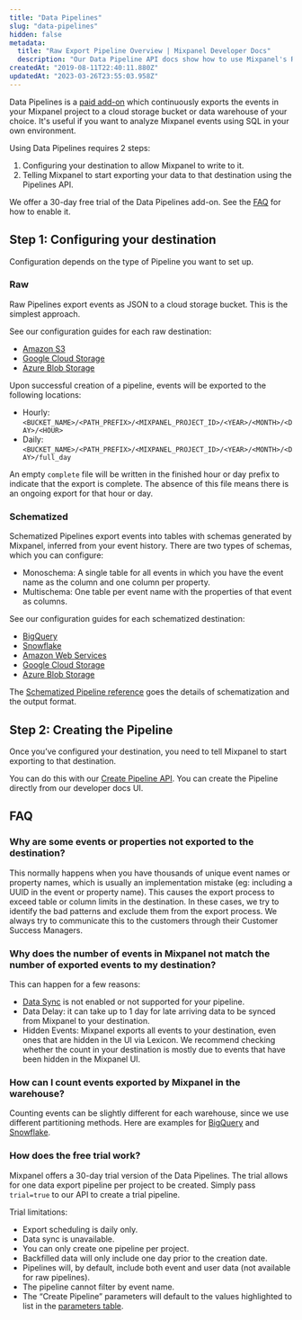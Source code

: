 ```yaml
---
title: "Data Pipelines"
slug: "data-pipelines"
hidden: false
metadata: 
  title: "Raw Export Pipeline Overview | Mixpanel Developer Docs"
  description: "Our Data Pipeline API docs show how to use Mixpanel's Raw Export Pipeline to export your unaltered Mixpanel event data into supported destination buckets."
createdAt: "2019-08-11T22:40:11.880Z"
updatedAt: "2023-03-26T23:55:03.958Z"
---
```

Data Pipelines is a [paid add-on](https://mixpanel.com/pricing) which continuously exports the events in your Mixpanel project to a cloud storage bucket or data warehouse of your choice. It's useful if you want to analyze Mixpanel events using SQL in your own environment.

Using Data Pipelines requires 2 steps:
1. Configuring your destination to allow Mixpanel to write to it.
2. Telling Mixpanel to start exporting your data to that destination using the Pipelines API.

We offer a 30-day free trial of the Data Pipelines add-on. See the [FAQ](#how-does-the-free-trial-work) for how to enable it.


## Step 1: Configuring your destination

Configuration depends on the type of Pipeline you want to set up.

### Raw

Raw Pipelines export events as JSON to a cloud storage bucket. This is the simplest approach.

See our configuration guides for each raw destination:
- [Amazon S3](/docs/other-bits/data-pipelines/aws-raw-pipeline) 
- [Google Cloud Storage](/docs/other-bits/data-pipelines/gcs-raw-pipeline)
- [Azure Blob Storage](/docs/other-bits/data-pipelines/azure-raw-pipeline) 

Upon successful creation of a pipeline, events will be exported to the following locations:
- Hourly: `<BUCKET_NAME>/<PATH_PREFIX>/<MIXPANEL_PROJECT_ID>/<YEAR>/<MONTH>/<DAY>/<HOUR>`
- Daily:  `<BUCKET_NAME>/<PATH_PREFIX>/<MIXPANEL_PROJECT_ID>/<YEAR>/<MONTH>/<DAY>/full_day`

An empty `complete` file will be written in the finished hour or day prefix to indicate that the export is complete. The absence of this file means there is an ongoing export for that hour or day.


### Schematized

Schematized Pipelines export events into tables with schemas generated by Mixpanel, inferred from your event history. There are two types of schemas, which you can configure:
* Monoschema: A single table for all events in which you have the event name as the column and one column per property.
* Multischema: One table per event name with the properties of that event as columns.

See our configuration guides for each schematized destination:
- [BigQuery](/docs/other-bits/data-pipelines/mixpanel-bigquery-export-design) 
- [Snowflake](/docs/other-bits/data-pipelines/mixpanel-snowflake-export) 
- [Amazon Web Services](/docs/other-bits/data-pipelines/mixpanel-amazon-s3-export) 
- [Google Cloud Storage](/docs/other-bits/data-pipelines/gcs) 
- [Azure Blob Storage](/docs/other-bits/data-pipelines/azure-blob-storage) 

The [Schematized Pipeline reference](/docs/other-bits/data-pipelines/schematized-export-pipeline) goes the details of schematization and the output format.

## Step 2: Creating the Pipeline

Once you’ve configured your destination, you need to tell Mixpanel to start exporting to that destination.

You can do this with our [Create Pipeline API](https://developer.mixpanel.com/reference/create-warehouse-pipeline). You can create the Pipeline directly from our developer docs UI.

## FAQ

### Why are some events or properties not exported to the destination?
This normally happens when you have thousands of unique event names or property names, which is usually an implementation mistake (eg: including a UUID in the event or property name). This causes the export process to exceed table or column limits in the destination. In these cases, we try to identify the bad patterns and exclude them from the export process. We always try to communicate this to the customers through their Customer Success Managers.

### Why does the number of events in Mixpanel not match the number of exported events to my destination?
This can happen for a few reasons:
- [Data Sync](/docs/other-bits/data-pipelines/schematized-export-pipeline#data-sync) is not enabled or not supported for your pipeline.
- Data Delay: it can take up to 1 day for late arriving data to be synced from Mixpanel to your destination.
- Hidden Events: Mixpanel exports all events to your destination, even ones that are hidden in the UI via Lexicon. We recommend checking whether the count in your destination is mostly due to events that have been hidden in the Mixpanel UI.

### How can I count events exported by Mixpanel in the warehouse?
Counting events can be slightly different for each warehouse, since we use different partitioning methods. Here are examples for [BigQuery](/docs/other-bits/data-pipelines/mixpanel-bigquery-export-design#getting-the-number-of-events-in-each-day) and [Snowflake](/docs/other-bits/data-pipelines/mixpanel-snowflake-export#getting-the-number-of-events-in-each-day).

### How does the free trial work?
Mixpanel offers a 30-day trial version of the Data Pipelines. The trial allows for one data export pipeline per project to be created.  Simply pass `trial=true` to our API to create a trial pipeline.

Trial limitations:
* Export scheduling is daily only.
* Data sync is unavailable.
* You can only create one pipeline per project. 
* Backfilled data will only include one day prior to the creation date.
* Pipelines will, by default, include both event and user data (not available for raw pipelines).
* The pipeline cannot filter by event name.
* The “Create Pipeline” parameters will default to the values highlighted to list in the [parameters table](https://developer.mixpanel.com/reference/create-pipelines#create-warehouse-pipeline).
